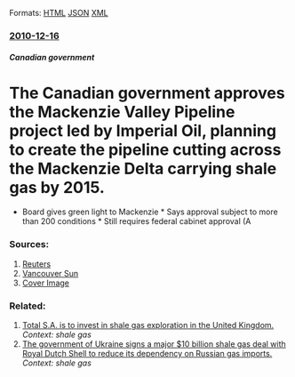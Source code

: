 
Formats: [HTML](/news/2010/12/16/the-canadian-government-approves-the-mackenzie-valley-pipeline-project-led-by-imperial-oil-planning-to-create-the-pipeline-cutting-across-t.html)  [JSON](/news/2010/12/16/the-canadian-government-approves-the-mackenzie-valley-pipeline-project-led-by-imperial-oil-planning-to-create-the-pipeline-cutting-across-t.json)  [XML](/news/2010/12/16/the-canadian-government-approves-the-mackenzie-valley-pipeline-project-led-by-imperial-oil-planning-to-create-the-pipeline-cutting-across-t.xml)  

### [2010-12-16](/news/2010/12/16/index.md)

##### Canadian government
# The Canadian government approves the Mackenzie Valley Pipeline project led by Imperial Oil, planning to create the pipeline cutting across the Mackenzie Delta carrying shale gas by 2015. 

* Board gives green light to Mackenzie * Says approval subject to more than 200 conditions * Still requires federal cabinet approval (A


### Sources:

1. [Reuters](https://www.reuters.com/article/idUSN1625957320101216)
2. [Vancouver Sun](http://www.vancouversun.com/news/Mackenzie+pipeline+gets+approved/3989170/story.html)
2. [Cover Image](https://s4.reutersmedia.net/resources_v2/images/rcom-default.png)

### Related:

1. [Total S.A. is to invest in shale gas exploration in the United Kingdom. ](/news/2014/01/11/total-s-a-is-to-invest-in-shale-gas-exploration-in-the-united-kingdom.md) _Context: shale gas_
2. [The government of Ukraine signs a major $10 billion shale gas deal with Royal Dutch Shell to reduce its dependency on Russian gas imports. ](/news/2013/01/24/the-government-of-ukraine-signs-a-major-10-billion-shale-gas-deal-with-royal-dutch-shell-to-reduce-its-dependency-on-russian-gas-imports.md) _Context: shale gas_
